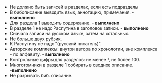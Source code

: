 * Не должно быть записей в разделах, если есть подразделы
* В бибописание выводить язык, аннотацию, примечания. - **выполнено**
* Для раздела 1 выводить содержание. - **выполнено**
* В разделе 1 не надо Распутина в заголовок записи. - **выполнено**
* Сначала записи на русском языке, затем на остальных.
* Не больше двух рубрик.
* К Распутину не надо "(русский писатель)".
* Авторские комплексы: внутри автора по хронологии, вне комплекса - по алфавиту. - **выполнено**
* Контрольные цифры для разделов: не менее 7, не более 100.
* Многотомники в разделе 1 собирать в сводное описание. -**выполнено**
* Не разрывать биб. описание.
